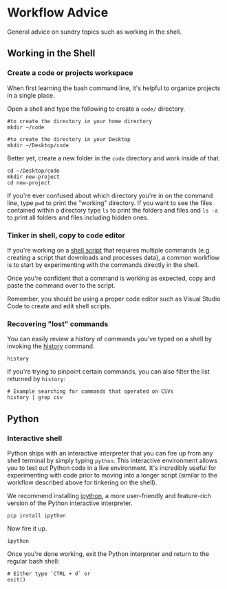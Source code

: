 # Workflow Advice

General advice on sundry topics such as working in the shell.

## Working in the Shell

### Create a code or projects workspace

When first learning the bash command line, it's helpful to organize projects in a single place.

Open a shell and type the following to create a `code/` directory. 

```
#to create the directory in your home directory
mkdir ~/code

#to create the directory in your Desktop
mkdir ~/Desktop/code
```

Better yet, create a new folder in the `code` directory and work inside of that.

```
cd ~/Desktop/code
mkdir new-project
cd new-project
```

If you're ever confused about which directory you're in on the command line, type `pwd` to print the "working" directory. If you want to see the files contained within a directory type `ls` to print the folders and files and `ls -a` to print all folders and files including hidden ones.

### Tinker in shell, copy to code editor

If you're working on a [shell script](http://swcarpentry.github.io/shell-novice/06-script/index.html) that requires multiple commands (e.g. creating a script that downloads and processes data), a common workflow is to start by experimenting with the commands directly in the shell.

Once you're confident that a command is working as expected, copy and paste the command over to the script.

Remember, you should be using a proper code editor such as Visual Studio Code to create and edit shell scripts.

### Recovering "lost" commands

You can easily review a history of commands you've typed on a shell by invoking the [history](https://www.rootusers.com/17-bash-history-command-examples-in-linux/) command.

```
history
```

If you're trying to pinpoint certain commands, you can also filter the list returned by `history`:

```
# Example searching for commands that operated on CSVs
history | grep csv
```

## Python

### Interactive shell

Python ships with an interactive interpreter that you can fire up from any shell terminal by simply typing `python`. This interactive environment allows you to test out Python code in a live environment. It's incredibly useful for experimenting with code prior to moving into a longer script (similar to the workflow described above for tinkering on the shell).

We recommend installing [ipython](https://ipython.readthedocs.io/en/stable/), a more user-friendly and feature-rich version of the Python interactive interpreter.

```
pip install ipython
```

Now fire it up.

```
ipython
```

Once you're done working, exit the Python interpreter and return to the regular bash shell:

```
# Either type `CTRL + d` or
exit()
```

